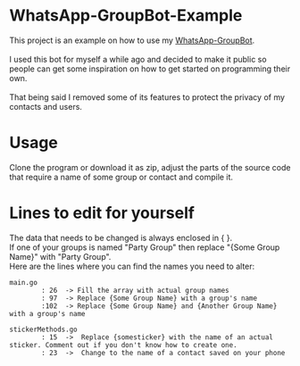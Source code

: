 # WhatsApp-GroupBot-Example

This project is an example on how to use my [WhatsApp-GroupBot](https://github.com/Yukaru-san/WhatsApp-GroupBot).<br><br>
I used this bot for myself a while ago and decided to make it public so people can get some inspiration on how to get started on programming their own.<br><br>
That being said I removed some of its features to protect the privacy of my contacts and users.

# Usage
Clone the program or download it as zip, adjust the parts of the source code that require a name of some group or contact and compile it.

# Lines to edit for yourself
The data that needs to be changed is always enclosed in { }.
<br> If one of your groups is named "Party Group" then replace "{Some Group Name}" with "Party Group".<br>
Here are the lines where you can find the names you need to alter:

```
main.go
        : 26  -> Fill the array with actual group names
        : 97  -> Replace {Some Group Name} with a group's name
        :102  -> Replace {Some Group Name} and {Another Group Name} with a group's name

stickerMethods.go 
        : 15  ->  Replace {somesticker} with the name of an actual sticker. Comment out if you don't know how to create one.
        : 23  ->  Change to the name of a contact saved on your phone
```
